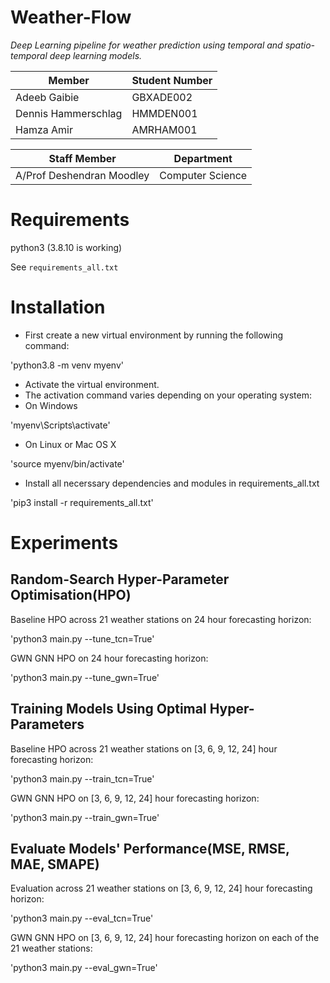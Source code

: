 # Weather-Flow

*Deep Learning pipeline for weather prediction using temporal and spatio-temporal deep learning models.*

| Member              | Student Number |
| ------------------- | -------------- |
| Adeeb Gaibie        | GBXADE002      |
| Dennis Hammerschlag | HMMDEN001      |
| Hamza Amir          | AMRHAM001      |

| Staff Member              | Department       |
| ------------------------- | ---------------- |
| A/Prof Deshendran Moodley | Computer Science |

# Requirements

python3
(3.8.10 is working)

See `requirements_all.txt`

# Installation

* First create a new virtual environment by running the following command:

'python3.8 -m venv myenv'

* Activate the virtual environment.
* The activation command varies depending on your operating system:
* On Windows

'myenv\Scripts\activate'

* On Linux or Mac OS X

'source myenv/bin/activate'

* Install all necerssary dependencies and modules in requirements_all.txt

'pip3 install -r requirements_all.txt'

# Experiments

## Random-Search Hyper-Parameter Optimisation(HPO)

Baseline HPO across 21 weather stations on 24 hour forecasting horizon:

'python3 main.py --tune_tcn=True'

GWN GNN HPO on 24 hour forecasting horizon:

'python3 main.py --tune_gwn=True'

## Training Models Using Optimal Hyper-Parameters

Baseline HPO across 21 weather stations on [3, 6, 9, 12, 24] hour forecasting horizon:

'python3 main.py --train_tcn=True'

GWN GNN HPO on [3, 6, 9, 12, 24] hour forecasting horizon:

'python3 main.py --train_gwn=True'

## Evaluate Models' Performance(MSE, RMSE, MAE, SMAPE)

Evaluation across 21 weather stations on [3, 6, 9, 12, 24] hour forecasting horizon:

'python3 main.py --eval_tcn=True'

GWN GNN HPO on [3, 6, 9, 12, 24] hour forecasting horizon on each of the 21 weather stations:

'python3 main.py --eval_gwn=True'
